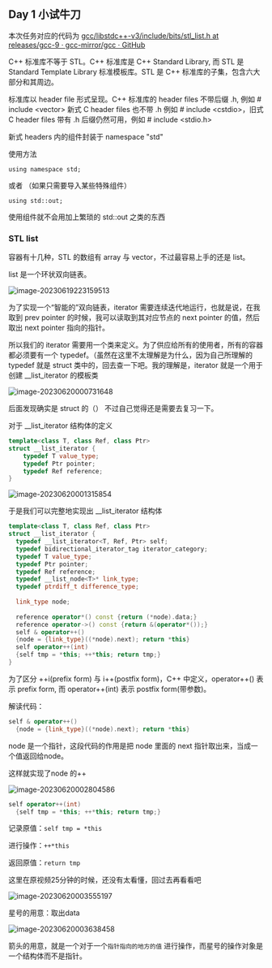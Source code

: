 ## Day 1 小试牛刀

本次任务对应的代码为 [gcc/libstdc++-v3/include/bits/stl_list.h at releases/gcc-9 · gcc-mirror/gcc · GitHub](https://github.com/gcc-mirror/gcc/blob/releases/gcc-9/libstdc%2B%2B-v3/include/bits/stl_list.h)



C++ 标准库不等于 STL。C++ 标准库是 C++ Standard Library, 而 STL 是 Standard Template Library 标准模板库。STL 是 C++ 标准库的子集，包含六大部分和其周边。

标准库以 header file 形式呈现。C++ 标准库的 header files 不带后缀 .h, 例如 # include \<vector>  新式 C header files 也不带 .h 例如 # include \<cstdio>，旧式 C header files 带有 .h 后缀仍然可用，例如 # include \<stdio.h>

新式 headers 内的组件封装于  namespace "std" 

使用方法

```
using namespace std;
```

或者 （如果只需要导入某些特殊组件）

```
using std::out;
```

使用组件就不会用加上繁琐的 std::out 之类的东西



### STL list

容器有十几种，STL 的数组有 array 与 vector，不过最容易上手的还是 list。

list 是一个环状双向链表。

![image-20230619223159513](../../images/image-20230619223159513.png)

为了实现一个“智能的”双向链表，iterator 需要连续迭代地运行，也就是说，在我取到 prev pointer 的时候，我可以读取到其对应节点的 next pointer 的值，然后取出 next pointer 指向的指针。

所以我们的 iterator 需要用一个类来定义。为了供应给所有的使用者，所有的容器都必须要有一个 typedef。（虽然在这里不太理解是为什么，因为自己所理解的 typedef 就是 struct 类中的，回去查一下吧。我的理解是，iterator 就是一个用于创建 \__list\_iterator 的模板类

![image-20230620000731648](../../images/image-20230620000731648.png)

后面发现确实是 struct 的（） 不过自己觉得还是需要去复习一下。

对于 \__list_iterator 结构体的定义

```c++
template<class T, class Ref, class Ptr>
struct __list_iterator {
	typedef T value_type;
	typedef Ptr pointer;
	typedef Ref reference;
}
```

![image-20230620001315854](../../images/image-20230620001315854.png)

于是我们可以完整地实现出 \__list\_iterator 结构体

```c++
template<class T, class Ref, class Ptr>
struct __list_iterator {
  typedef __list_iterator<T, Ref, Ptr> self;
  typedef bidirectional_iterator_tag iterator_category;
  typedef T value_type;
  typedef Ptr pointer;
  typedef Ref reference;
  typedef __list_node<T>* link_type;
  typedef ptrdiff_t difference_type;
  
  link_type node;
  
  reference operator*() const {return (*node).data;}
  reference operator->() const {return &(operator*());}
  self & operator++()
  {node = {link_type}((*node).next); return *this}
  self operator++(int)
  {self tmp = *this; ++*this; return tmp;}
}
```

为了区分 ++i(prefix form) 与 i++(postfix form)，C++ 中定义，operator++() 表示 prefix form, 而 operator++(int) 表示 postfix form(带参数)。

解读代码：

```c++
self & operator++()
  {node = {link_type}((*node).next); return *this}
```

node 是一个指针，这段代码的作用是把 node 里面的 next 指针取出来，当成一个值返回给node。

这样就实现了node 的++

![image-20230620002804586](../../images/image-20230620002804586.png)

```c++
self operator++(int)
  {self tmp = *this; ++*this; return tmp;}
```

记录原值：`self tmp = *this`

进行操作：`++*this`

返回原值：`return tmp`

这里在原视频25分钟的时候，还没有太看懂，回过去再看看吧

![image-20230620003555197](../../images/image-20230620003555197.png)

星号的用意：取出data

![image-20230620003638458](../../images/image-20230620003638458.png)

箭头的用意，就是一个对于一个`指针指向的地方的值` 进行操作，而星号的操作对象是一个结构体而不是指针。